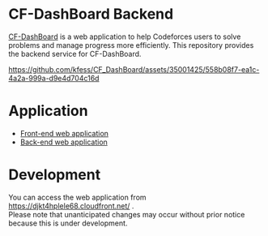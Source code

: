 # CF-DashBoard Backend

[CF-DashBoard](https://github.com/kfess/CF_DashBoard) is a web application to help Codeforces users to solve problems and manage progress more efficiently. This repository provides the backend service for CF-DashBoard.

https://github.com/kfess/CF_DashBoard/assets/35001425/558b08f7-ea1c-4a2a-999a-d9e4d704c16d

# Application

- [Front-end web application](https://github.com/kfess/Codeforces_Problems_frontend)
- [Back-end web application](https://github.com/kfess/Codeforces_Problems_backend)

# Development

You can access the web application from https://djkt4hplele68.cloudfront.net/ .  
Please note that unanticipated changes may occur without prior notice because this is under development.
